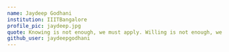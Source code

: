 ```yaml
---
name: Jaydeep Godhani
institution: IIITBangalore
profile_pic: jaydeep.jpg
quote: Knowing is not enough, we must apply. Willing is not enough, we must do
github_user: jaydeepgodhani
---
```

